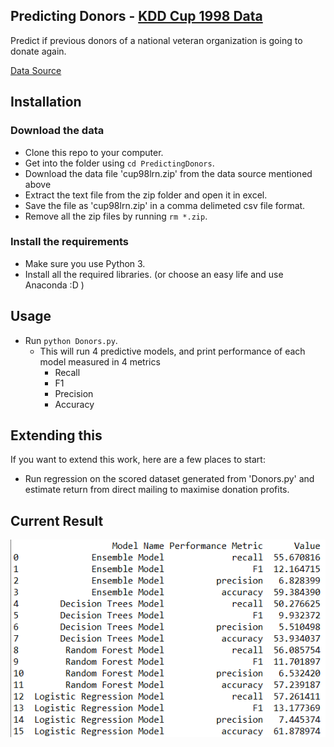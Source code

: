 Predicting Donors - [KDD Cup 1998 Data](https://kdd.ics.uci.edu/databases/kddcup98/kddcup98.html)
-------------------------------------

Predict if previous donors of a national veteran organization is going to donate again. 

[Data Source](https://kdd.ics.uci.edu/databases/kddcup98/kddcup98.html)

Installation
----------------------

### Download the data

* Clone this repo to your computer.
* Get into the folder using `cd PredictingDonors`.
* Download the data file 'cup98lrn.zip' from the data source mentioned above  
* Extract the text file from the zip folder and open it in excel. 
* Save the file as 'cup98lrn.zip' in a comma delimeted csv file format.
* Remove all the zip files by running `rm *.zip`.

### Install the requirements
 
* Make sure you use Python 3.
* Install all the required libraries. (or choose an easy life and use Anaconda :D )

Usage
-----------------------

* Run `python Donors.py`.
    * This will run 4 predictive models, and print performance of each model measured in 4 metrics 
        * Recall
        * F1
        * Precision
        * Accuracy

Extending this
-------------------------

If you want to extend this work, here are a few places to start:

* Run regression on the scored dataset generated from 'Donors.py' and estimate return from direct mailing to maximise donation profits. 

Current Result
----------------------

![result image](https://github.com/Raghav2018/PredictingDonors/blob/master/Results.PNG)
